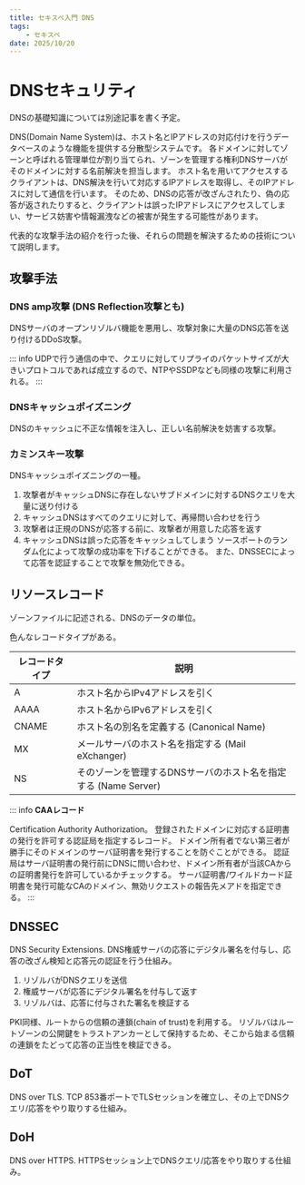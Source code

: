 ```yaml
---
title: セキスペ入門 DNS
tags: 
    - セキスペ
date: 2025/10/20
---
```


# DNSセキュリティ
DNSの基礎知識については別途記事を書く予定。

DNS(Domain Name System)は、ホスト名とIPアドレスの対応付けを行うデータベースのような機能を提供する分散型システムです。
各ドメインに対してゾーンと呼ばれる管理単位が割り当てられ、ゾーンを管理する権利DNSサーバがそのドメインに対する名前解決を担当します。
ホスト名を用いてアクセスするクライアントは、DNS解決を行いて対応するIPアドレスを取得し、そのIPアドレスに対して通信を行います。
そのため、DNSの応答が改ざんされたり、偽の応答が返されたりすると、クライアントは誤ったIPアドレスにアクセスしてしまい、サービス妨害や情報漏洩などの被害が発生する可能性があります。

代表的な攻撃手法の紹介を行った後、それらの問題を解決するための技術について説明します。

## 攻撃手法
### DNS amp攻撃 (DNS Reflection攻撃とも)
DNSサーバのオープンリゾルバ機能を悪用し、攻撃対象に大量のDNS応答を送り付けるDDoS攻撃。

::: info
UDPで行う通信の中で、クエリに対してリプライのパケットサイズが大きいプロトコルであれば成立するので、NTPやSSDPなども同様の攻撃に利用される。
:::

### DNSキャッシュポイズニング
DNSのキャッシュに不正な情報を注入し、正しい名前解決を妨害する攻撃。

### カミンスキー攻撃
DNSキャッシュポイズニングの一種。
1. 攻撃者がキャッシュDNSに存在しないサブドメインに対するDNSクエリを大量に送り付ける
2. キャッシュDNSはすべてのクエリに対して、再帰問い合わせを行う
3. 攻撃者は正規のDNSが応答する前に、攻撃者が用意した応答を返す
4. キャッシュDNSは誤った応答をキャッシュしてしまう
ソースポートのランダム化によって攻撃の成功率を下げることができる。
また、DNSSECによって応答を認証することで攻撃を無効化できる。





## リソースレコード
ゾーンファイルに記述される、DNSのデータの単位。

色んなレコードタイプがある。

| レコードタイプ | 説明 |
| -------------- | ---- |
| A              | ホスト名からIPv4アドレスを引く |
| AAAA           | ホスト名からIPv6アドレスを引く |
| CNAME          | ホスト名の別名を定義する (Canonical Name) |
| MX             | メールサーバのホスト名を指定する (Mail eXchanger) |
| NS             | そのゾーンを管理するDNSサーバのホスト名を指定する (Name Server) |

::: info
**CAAレコード**

Certification Authority Authorization。
登録されたドメインに対応する証明書の発行を許可する認証局を指定するレコード。
ドメイン所有者でない第三者が勝手にそのドメインのサーバ証明書を発行することを防ぐことができる。
認証局はサーバ証明書の発行前にDNSに問い合わせ、ドメイン所有者が当該CAからの証明書発行を許可しているかチェックする。
サーバ証明書/ワイルドカード証明書を発行可能なCAのドメイン、無効リクエストの報告先メアドを指定できる。
:::

## DNSSEC
DNS Security Extensions.
DNS権威サーバの応答にデジタル署名を付与し、応答の改ざん検知と応答元の認証を行う仕組み。
1. リゾルバがDNSクエリを送信
2. 権威サーバが応答にデジタル署名を付与して返す
3. リゾルバは、応答に付与された署名を検証する

PKI同様、ルートからの信頼の連鎖(chain of trust)を利用する。
リゾルバはルートゾーンの公開鍵をトラストアンカーとして保持するため、そこから始まる信頼の連鎖をたどって応答の正当性を検証できる。

## DoT
DNS over TLS.
TCP 853番ポートでTLSセッションを確立し、その上でDNSクエリ/応答をやり取りする仕組み。

## DoH
DNS over HTTPS.
HTTPSセッション上でDNSクエリ/応答をやり取りする仕組み。



